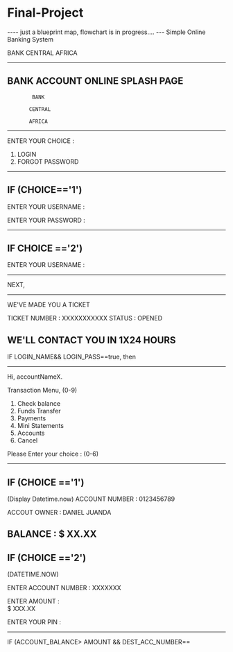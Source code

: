 # Final-Project
---- just a blueprint map, flowchart is in progress.... ---
Simple Online Banking System

BANK CENTRAL AFRICA
***************************************
BANK ACCOUNT ONLINE
SPLASH PAGE
----------------------------------------
	      	BANK

	       CENTRAL
               
	       AFRICA 

----------------------------------------
ENTER YOUR CHOICE :

1. LOGIN
2. FORGOT PASSWORD


----------------------------------------

IF (CHOICE=='1')
---------------------------------------
ENTER YOUR USERNAME : 

ENTER YOUR PASSWORD : 

---------------------------------------

IF CHOICE =='2')
---------------------------------------
ENTER YOUR USERNAME : 

---------------------------------------

NEXT, 

---------------------------------------
WE'VE MADE YOU A TICKET

TICKET NUMBER : XXXXXXXXXXX
STATUS : OPENED

WE'LL CONTACT YOU IN 1X24 HOURS
---------------------------------------



IF LOGIN_NAME&& LOGIN_PASS==true, then

----------------------------------------
Hi, accountNameX.

Transaction Menu, (0-9)

1. Check balance
2. Funds Transfer
3. Payments
4. Mini Statements
5. Accounts
6. Cancel

Please Enter your choice : (0-6)

-----------------------------------------

IF (CHOICE =='1') 
-----------------------------------------
(Display Datetime.now)
ACCOUNT NUMBER : 0123456789

ACCOUT OWNER : DANIEL JUANDA

BALANCE : $ XX.XX
-----------------------------------------

IF (CHOICE =='2')
-----------------------------------------
(DATETIME.NOW)

ENTER ACCOUNT NUMBER :
XXXXXXX

ENTER AMOUNT :  
$ XXX.XX

ENTER YOUR PIN : 

-----------------------------------------
IF (ACCOUNT_BALANCE> AMOUNT && DEST_ACC_NUMBER== 




